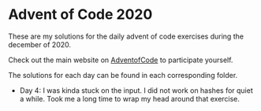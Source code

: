 # Advent of Code 2020 
These are my solutions for the daily advent of code exercises during the december of 2020.

Check out the main website on [AdventofCode](https://adventofcode.com/) to participate yourself.

The solutions for each day can be found in each corresponding folder.

* Day 4: I was kinda stuck on the input. I did not work on hashes for quiet a while. Took me a long time to wrap my head around that exercise.
